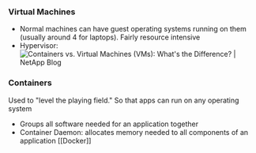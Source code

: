 ### Virtual Machines
- Normal machines can have guest operating systems running on them (usually around 4 for laptops). Fairly resource intensive 
- Hypervisor: 
				![Containers vs. Virtual Machines (VMs): What's the Difference? | NetApp Blog](https://www.netapp.com/media/Screen-Shot-2018-03-20-at-9.24.09-AM_tcm19-56643.png)
### Containers
Used to "level the playing field." So that apps can run on any operating system
- Groups all software needed for an application together 
- Container Daemon: allocates memory needed to all components of an application
[[Docker]]